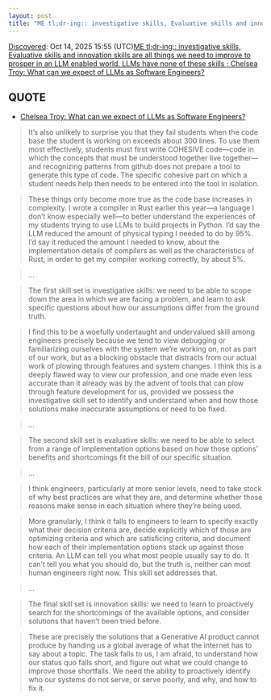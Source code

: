 ```yaml
---
layout: post
title: "ME tl;dr-ing:: investigative skills, Evaluative skills and innovation skills are all things we need to improve to prosper in an LLM enabled world. LLMs have none of these skills ; Chelsea Troy: What can we expect of LLMs as Software Engineers?"
---
```

[Discovered](http://rolandtanglao.com/2020/07/29/p1-blogthis-checkvist-list-links-to-blog/): Oct 14, 2025 15:55 (UTC)[ME tl;dr-ing:: investigative skills, Evaluative skills and innovation skills are all things we need to improve to prosper in an LLM enabled world. LLMs have none of these skills ; Chelsea Troy: What can we expect of LLMs as Software Engineers?](https://chelseatroy.com/2025/07/14/what-can-we-expect-of-llms-as-software-engineers/)

## QUOTE

* [Chelsea Troy: What can we expect of LLMs as Software Engineers?](https://chelseatroy.com/2025/07/14/what-can-we-expect-of-llms-as-software-engineers/)

>It’s also unlikely to surprise you that they fail students when the code base the student is working on exceeds about 300 lines. To use them most effectively, students must first write COHESIVE code—code in which the concepts that must be understood together live together—and recognizing patterns from github does not prepare a tool to generate this type of code. The specific cohesive part on which a student needs help then needs to be entered into the tool in isolation. 

>These things only become more true as the code base increases in complexity. I wrote a compiler in Rust earlier this year—a language I don’t know especially well—to better understand the experiences of my students trying to use LLMs to build projects in Python. I’d say the LLM reduced the amount of physical typing I needed to do by 95%. I’d say it reduced the amount I needed to know, about the implementation details of compilers as well as the characteristics of Rust, in order to get my compiler working correctly, by about 5%.

>...

>The first skill set is investigative skills: we need to be able to scope down the area in which we are facing a problem, and learn to ask specific questions about how our assumptions differ from the ground truth. 

>I find this to be a woefully undertaught and undervalued skill among engineers precisely because we tend to view debugging or familiarizing ourselves with the system we’re working on, not as part of our work, but as a blocking obstacle that distracts from our actual work of plowing through features and system changes. I think this is a deeply flawed way to view our profession, and one made even less accurate than it already was by the advent of tools that can plow through feature development for us, provided we possess the investigative skill set to identify and understand when and how those solutions make inaccurate assumptions or need to be fixed. 

>...

>The second skill set is evaluative skills: we need to be able to select from a range of implementation options based on how those options’ benefits and shortcomings fit the bill of our specific situation.

>...

> I think engineers, particularly at more senior levels, need to take stock of why best practices are what they are, and determine whether those reasons make sense in each situation where they’re being used.

>More granularly, I think it falls to engineers to learn to specify exactly what their decision criteria are, decide explicitly which of those are optimizing criteria and which are satisficing criteria, and document how each of their implementation options stack up against those criteria. An LLM can tell you what most people usually say to do. It can’t tell you what you should do, but the truth is, neither can most human engineers right now. This skill set addresses that.

>...

>The final skill set is innovation skills: we need to learn to proactively search for the shortcomings of the available options, and consider solutions that haven’t been tried before.

>These are precisely the solutions that a Generative AI product cannot produce by handing us a global average of what the internet has to say about a topic. The task falls to us, I am afraid, to understand how our status quo falls short, and figure out what we could change to improve those shortfalls. We need the ability to proactively identify who our systems do not serve, or serve poorly, and why, and how to fix it.
